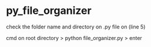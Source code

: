 # py_file_organizer

check the folder name and directory on .py file on (line 5)

cmd on root directory > 
python file_organizer.py >
enter
